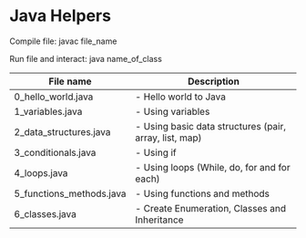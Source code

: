 # Java Helpers

Compile file:
javac file_name

Run file and interact:
java name_of_class

| File name        		| Description 												   |
| --------------------- |------------------------------------------------------------- |
| 0_hello_world.java 		| - Hello world to Java |
| 1_variables.java			| - Using variables |
| 2_data_structures.java	| - Using basic data structures (pair, array, list, map) |
| 3_conditionals.java		| - Using if |
| 4_loops.java				| - Using loops (While, do, for and for each) |
| 5_functions_methods.java 	| - Using functions and methods |
| 6_classes.java 			| - Create Enumeration, Classes and Inheritance |